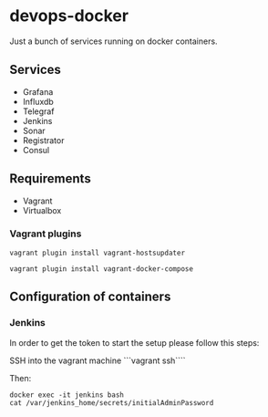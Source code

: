 # devops-docker

Just a bunch of services running on docker containers.

## Services

- Grafana
- Influxdb
- Telegraf
- Jenkins
- Sonar
- Registrator
- Consul


## Requirements 

- Vagrant
- Virtualbox

### Vagrant plugins

```
vagrant plugin install vagrant-hostsupdater
```

```
vagrant plugin install vagrant-docker-compose
```

## Configuration of containers

### Jenkins

In order to get the token to start the setup please follow this steps:

SSH into the vagrant machine ```vagrant ssh````

Then:

````
docker exec -it jenkins bash
cat /var/jenkins_home/secrets/initialAdminPassword
````